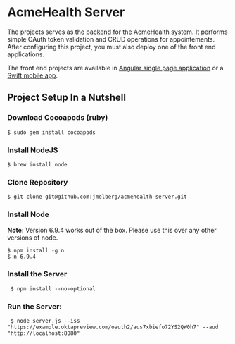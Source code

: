 # AcmeHealth Server

The projects serves as the backend for the AcmeHealth system. It performs simple OAuth token validation and CRUD operations for appointements. After configuring this project, you must also deploy one of the front end applications.

The front end projects are available in [Angular single page application](https://github.com/jmelberg/acmehealth-spa) or a [Swift mobile app](https://github.com/jmelberg/acmehealth-swift).

## Project Setup In a Nutshell
### Download Cocoapods (ruby)
```$ sudo gem install cocoapods```

### Install NodeJS
```$ brew install node```

### Clone Repository
```$ git clone git@github.com:jmelberg/acmehealth-server.git```

### Install Node
**Note:** Version 6.9.4 works out of the box. Please use this over any other versions of node.
```
$ npm install -g n
$ n 6.9.4
```

### Install the Server
``` $ npm install --no-optional```

### Run the Server:
``` $ node server.js --iss "https://example.oktapreview.com/oauth2/aus7xbiefo72YS2QW0h7" --aud "http://localhost:8080"```
